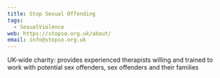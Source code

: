 ```yaml
---
title: Stop Sexual Offending
tags:
  - SexualViolence
web: https://stopso.org.uk/about/
email: info@stopso.org.uk
---
```

UK-wide charity: provides experienced therapists willing and trained to work with potential sex offenders, sex offenders and their families